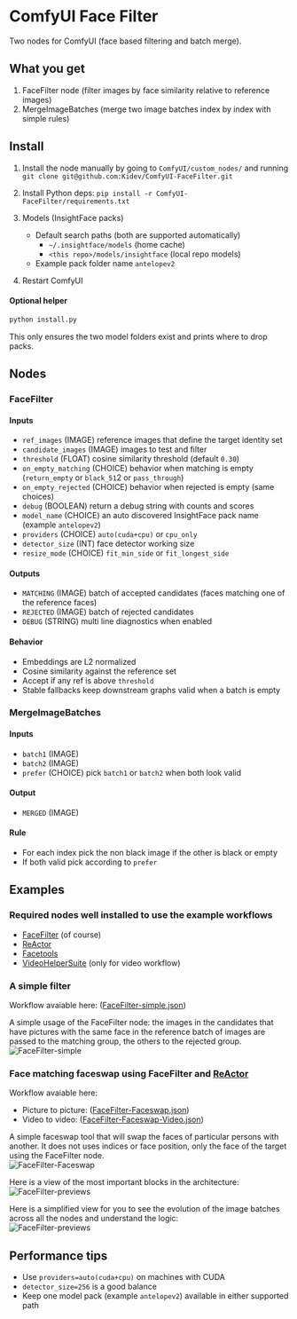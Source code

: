 # ComfyUI Face Filter

Two nodes for ComfyUI (face based filtering and batch merge).

## What you get

1) FaceFilter node (filter images by face similarity relative to reference images)
2) MergeImageBatches (merge two image batches index by index with simple rules)

## Install

1) Install the node manually by going to `ComfyUI/custom_nodes/` and running `git clone git@github.com:Kidev/ComfyUI-FaceFilter.git`
2) Install Python deps: `pip install -r ComfyUI-FaceFilter/requirements.txt`

3) Models (InsightFace packs)
   * Default search paths (both are supported automatically)  
     * `~/.insightface/models` (home cache)  
     * `<this repo>/models/insightface` (local repo models)  
   * Example pack folder name `antelopev2`  
4) Restart ComfyUI  

#### Optional helper

```bash
python install.py
```

This only ensures the two model folders exist and prints where to drop packs.

## Nodes

### FaceFilter

#### Inputs

* `ref_images` (IMAGE) reference images that define the target identity set  
* `candidate_images` (IMAGE) images to test and filter  
* `threshold` (FLOAT) cosine similarity threshold (default `0.30`)  
* `on_empty_matching` (CHOICE) behavior when matching is empty (`return_empty` or `black_51`2 or `pass_through`)  
* `on_empty_rejected` (CHOICE) behavior when rejected is empty (same choices)  
* `debug` (BOOLEAN) return a debug string with counts and scores  
* `model_name` (CHOICE) an auto discovered InsightFace pack name (example `antelopev2`)  
* `providers` (CHOICE) `auto(cuda+cpu)` or `cpu_only`  
* `detector_size` (INT) face detector working size  
* `resize_mode` (CHOICE) `fit_min_side` or `fit_longest_side`  

#### Outputs

* `MATCHING` (IMAGE) batch of accepted candidates (faces matching one of the reference faces)  
* `REJECTED` (IMAGE) batch of rejected candidates  
* `DEBUG` (STRING) multi line diagnostics when enabled  

#### Behavior

* Embeddings are L2 normalized  
* Cosine similarity against the reference set  
* Accept if any ref is above `threshold`  
* Stable fallbacks keep downstream graphs valid when a batch is empty  

### MergeImageBatches

#### Inputs

* `batch1` (IMAGE)  
* `batch2` (IMAGE)  
* `prefer` (CHOICE) pick `batch1` or `batch2` when both look valid  

#### Output

* `MERGED` (IMAGE)  

#### Rule

* For each index pick the non black image if the other is black or empty  
* If both valid pick according to `prefer`  

## Examples

### Required nodes well installed to use the example workflows  
- [FaceFilter](https://github.com/Kidev/ComfyUI-FaceFilter) (of course)  
- [ReActor](https://github.com/Gourieff/ComfyUI-ReActor)  
- [Facetools](https://github.com/dchatel/comfyui_facetools)  
- [VideoHelperSuite](https://github.com/Kosinkadink/ComfyUI-VideoHelperSuite) (only for video workflow)  

### A simple filter 

Workflow avaiable here: ([FaceFilter-simple.json](https://raw.githubusercontent.com/Kidev/ComfyUI-FaceFilter/refs/heads/main/examples/FaceFilter-simple.json))

A simple usage of the FaceFilter node: the images in the candidates that have pictures with the same face in the reference batch of images are passed to the matching group, the others to the rejected group.  
![FaceFilter-simple](https://raw.githubusercontent.com/Kidev/ComfyUI-FaceFilter/refs/heads/main/examples/FaceFilter-simple.png)

### Face matching faceswap using FaceFilter and [ReActor](https://github.com/Gourieff/comfyui-reactor)  

Workflow avaiable here: 
- Picture to picture: ([FaceFilter-Faceswap.json](https://raw.githubusercontent.com/Kidev/ComfyUI-FaceFilter/refs/heads/main/examples/FaceFilter-Faceswap.json))
- Video to video: ([FaceFilter-Faceswap-Video.json](https://raw.githubusercontent.com/Kidev/ComfyUI-FaceFilter/refs/heads/main/examples/FaceFilter-Faceswap-Video.json))

A simple faceswap tool that will swap the faces of particular persons with another. It does not uses indices or face position, only the face of the target using the FaceFilter node.  
![FaceFilter-Faceswap](https://raw.githubusercontent.com/Kidev/ComfyUI-FaceFilter/refs/heads/main/examples/FaceFilter-Faceswap.png)  

Here is a view of the most important blocks in the architecture:  
![FaceFilter-previews](https://raw.githubusercontent.com/Kidev/ComfyUI-FaceFilter/refs/heads/main/examples/FaceFilter-clean.png)  

Here is a simplified view for you to see the evolution of the image batches across all the nodes and understand the logic:  
![FaceFilter-previews](https://raw.githubusercontent.com/Kidev/ComfyUI-FaceFilter/refs/heads/main/examples/FaceFilter-previews.png)  

## Performance tips

* Use `providers=auto(cuda+cpu)` on machines with CUDA  
* `detector_size=256` is a good balance  
* Keep one model pack (example `antelopev2`) available in either supported path  
